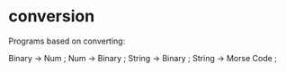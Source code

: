 # conversion
Programs based on converting:

Binary -> Num ;
Num -> Binary ; 
String -> Binary ;
String -> Morse Code ;

